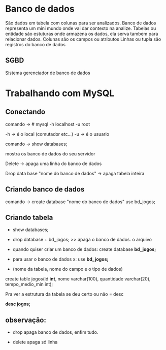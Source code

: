 # Banco de dados    
São dados em tabela com colunas para ser analizados.
Banco de dados representa um mini mundo onde vai dar contexto na analize.
Tabelas ou entidade são estuturas onde armazena os dados, ela serva tambem para relacionar dados.
Colunas são os campos ou atributos
Linhas ou tupla são registros do banco de dados
## SGBD
Sistema gerenciador de banco de dados

# Trabalhando com MySQL
## Conectando
comando -> # mysql -h localhost -u root
 
-h -> é o local (comutador etc...)
-u -> é o usuario

comando -> show databases;

mostra os banco de dados do seu servidor

Delete -> apaga uma linha do banco de dados 

Drop data base "nome do banco de dados" -> apaga tabela inteira


## Criando banco de dados

comando -> create database "nome do banco de dados"    use bd_jogos;


## Criando tabela 

* show databases;
 
* drop database + bd_jogos; >> apaga o banco de dados. o arquivo
 
* quando quiser criar um banco de dados: create database  **bd_jogos;**
 
* para usar o banco de dados x: use **bd_jogos;**
 
* (nome da tabela, nome do campo e o tipo de dados)
 
create table  jogos(id **int**, nome varchar(100), quantidade varchar(20), tempo_medio_min int);
 
Pra ver a estrutura  da tabela se deu certo ou não = desc
 
**desc jogos;**
 
## observação:
 
* drop apaga banco de dados, enfim tudo.
 
* delete apaga só linha



